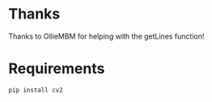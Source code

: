 # Thanks
Thanks to OllieMBM for helping with the getLines function! 

# Requirements
```
pip install cv2
```
